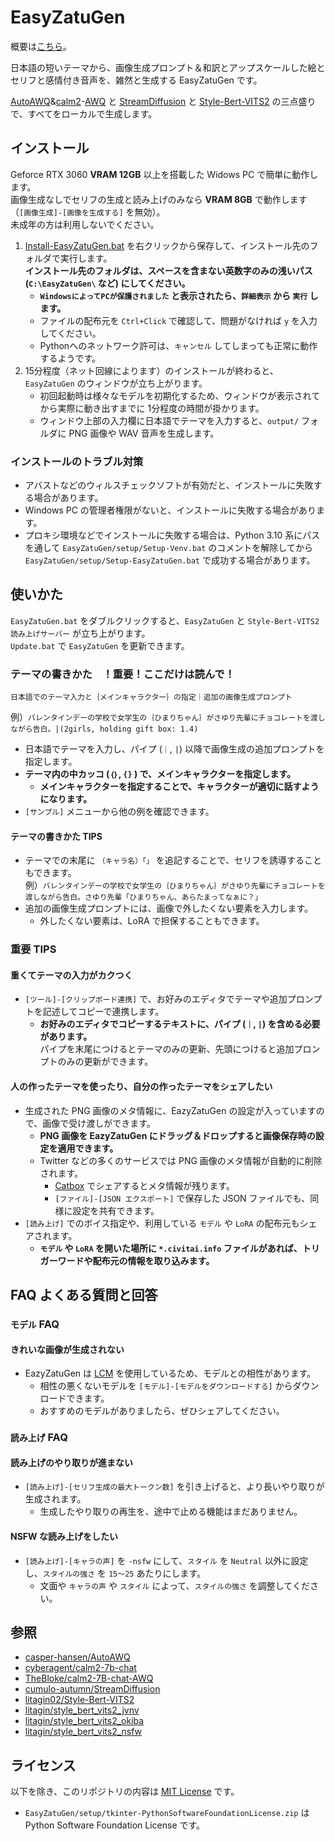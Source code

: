 ﻿# EasyZatuGen

概要は[こちら](https://twitter.com/Zuntan03/status/1744195658029117523)。

日本語の短いテーマから、画像生成プロンプト＆和訳とアップスケールした絵とセリフと感情付き音声を、雑然と生成する EasyZatuGen です。

[AutoAWQ](https://github.com/casper-hansen/AutoAWQ)&[calm2](https://huggingface.co/cyberagent/calm2-7b-chat)-[AWQ](https://huggingface.co/TheBloke/calm2-7B-chat-AWQ) と [StreamDiffusion](https://github.com/cumulo-autumn/StreamDiffusion/) と [Style-Bert-VITS2](https://github.com/litagin02/Style-Bert-VITS2) の三点盛りで、すべてをローカルで生成します。

## インストール

Geforce RTX 3060 **VRAM 12GB** 以上を搭載した Widows PC で簡単に動作します。  
画像生成なしでセリフの生成と読み上げのみなら **VRAM 8GB** で動作します（`[画像生成]-[画像を生成する]` を無効）。  
未成年の方は利用しないでください。

1. [Install-EasyZatuGen.bat](https://github.com/Zuntan03/EasyZatuGen/raw/main/EasyZatuGen/setup/Install-EasyZatuGen.bat) を右クリックから保存して、インストール先のフォルダで実行します。  
 **インストール先のフォルダは、スペースを含まない英数字のみの浅いパス (`C:\EasyZatuGen\` など) にしてください。**
	- **`WindowsによってPCが保護されました` と表示されたら、`詳細表示` から `実行` します。**
	- ファイルの配布元を `Ctrl+Click` で確認して、問題がなければ `y` を入力してください。
	- Pythonへのネットワーク許可は、`キャンセル` してしまっても正常に動作するようです。
2. 15分程度（ネット回線によります）のインストールが終わると、`EasyZatuGen` のウィンドウが立ち上がります。
	- 初回起動時は様々なモデルを初期化するため、ウィンドウが表示されてから実際に動き出すまでに 1分程度の時間が掛かります。
	- ウィンドウ上部の入力欄に日本語でテーマを入力すると、`output/` フォルダに PNG 画像や WAV 音声を生成します。

### インストールのトラブル対策

- アバストなどのウィルスチェックソフトが有効だと、インストールに失敗する場合があります。
- Windows PC の管理者権限がないと、インストールに失敗する場合があります。
- プロキシ環境などでインストールに失敗する場合は、Python 3.10 系にパスを通して `EasyZatuGen/setup/Setup-Venv.bat` のコメントを解除してから `EasyZatuGen/setup/Setup-EasyZatuGen.bat` で成功する場合があります。

## 使いかた

`EasyZatuGen.bat` をダブルクリックすると、`EasyZatuGen` と `Style-Bert-VITS2 読み上げサーバー` が立ち上がります。  
`Update.bat` で `EasyZatuGen` を更新できます。

### テーマの書きかた　！重要！ここだけは読んで！

`日本語でのテーマ入力と｛メインキャラクター｝の指定｜追加の画像生成プロンプト`

例）`バレンタインデーの学校で女学生の｛ひまりちゃん｝がさゆり先輩にチョコレートを渡しながら告白。|(2girls, holding gift box: 1.4)`

- 日本語でテーマを入力し、パイプ (`｜`, `|`) 以降で画像生成の追加プロンプトを指定します。
- **テーマ内の中カッコ (`｛｝`, `{}` ) で、メインキャラクターを指定します。**
	- **メインキャラクターを指定することで、キャラクターが適切に話すようになります。**  
- `[サンプル]` メニューから他の例を確認できます。

#### テーマの書きかた TIPS

- テーマでの末尾に `（キャラ名）「」` を追記することで、セリフを誘導することもできます。  
	例）`バレンタインデーの学校で女学生の｛ひまりちゃん｝がさゆり先輩にチョコレートを渡しながら告白。さゆり先輩「ひまりちゃん、あらたまってなぁに？」`
- 追加の画像生成プロンプトには、画像で外したくない要素を入力します。
	- 外したくない要素は、LoRA で担保することもできます。

### 重要 TIPS

#### 重くてテーマの入力がカクつく

- `[ツール]-[クリップボード連携]` で、お好みのエディタでテーマや追加プロンプトを記述してコピーで連携します。
	- **お好みのエディタでコピーするテキストに、パイプ (`｜`, `|`) を含める必要があります。**  
	パイプを末尾につけるとテーマのみの更新、先頭につけると追加プロンプトのみの更新ができます。

#### 人の作ったテーマを使ったり、自分の作ったテーマをシェアしたい

- 生成された PNG 画像のメタ情報に、EazyZatuGen の設定が入っていますので、画像で受け渡しができます。
	- **PNG 画像を EazyZatuGen にドラッグ＆ドロップすると画像保存時の設定を適用できます。**
	- Twitter などの多くのサービスでは PNG 画像のメタ情報が自動的に削除されます。
		- [Catbox](https://catbox.moe/) でシェアするとメタ情報が残ります。
		- `[ファイル]-[JSON エクスポート]` で保存した JSON ファイルでも、同様に設定を共有できます。
- `[読み上げ]` でのボイス指定や、利用している `モデル` や `LoRA` の配布元もシェアされます。
	- **`モデル` や `LoRA` を開いた場所に `*.civitai.info` ファイルがあれば、トリガーワードや配布元の情報を取り込みます。**

## FAQ よくある質問と回答

### `モデル` FAQ

#### きれいな画像が生成されない

- EazyZatuGen は [LCM](https://huggingface.co/latent-consistency/lcm-lora-sdv1-5) を使用しているため、モデルとの相性があります。
	- 相性の悪くないモデルを `[モデル]-[モデルをダウンロードする]` からダウンロードできます。
	- おすすめのモデルがありましたら、ぜひシェアしてください。

### `読み上げ` FAQ

#### 読み上げのやり取りが進まない

- `[読み上げ]-[セリフ生成の最大トークン数]` を引き上げると、より長いやり取りが生成されます。
	- 生成したやり取りの再生を、途中で止める機能はまだありません。

#### NSFW な読み上げをしたい

- `[読み上げ]-[キャラの声]` を `-nsfw` にして、`スタイル` を `Neutral` 以外に設定し、`スタイルの強さ` を `15～25` あたりにします。
	- 文面や `キャラの声` や `スタイル` によって、`スタイルの強さ` を調整してください。

## 参照

- [casper-hansen/AutoAWQ](https://github.com/casper-hansen/AutoAWQ/)
- [cyberagent/calm2-7b-chat](https://huggingface.co/cyberagent/calm2-7b-chat/)
- [TheBloke/calm2-7B-chat-AWQ](https://huggingface.co/TheBloke/calm2-7B-chat-AWQ/)
- [cumulo-autumn/StreamDiffusion](https://github.com/cumulo-autumn/StreamDiffusion/)
- [litagin02/Style-Bert-VITS2](https://github.com/litagin02/Style-Bert-VITS2/)
- [litagin/style_bert_vits2_jvnv](https://huggingface.co/litagin/style_bert_vits2_jvnv/)
- [litagin/style_bert_vits2_okiba](https://huggingface.co/litagin/style_bert_vits2_okiba/)
- [litagin/style_bert_vits2_nsfw](https://huggingface.co/litagin/style_bert_vits2_nsfw/)

## ライセンス

以下を除き、このリポジトリの内容は [MIT License](./LICENSE.txt) です。

- `EasyZatuGen/setup/tkinter-PythonSoftwareFoundationLicense.zip` は Python Software Foundation License です。
